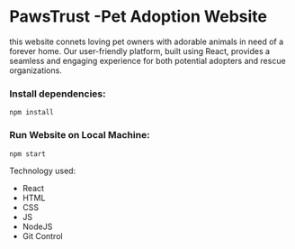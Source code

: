 # PawsTrust -Pet Adoption Website
this website connets loving pet owners with adorable animals in need of a forever home. Our user-friendly platform, built using React, provides a seamless and engaging experience for both potential adopters and rescue organizations.
### Install dependencies:
```
npm install
```

### Run Website on Local Machine:
```
npm start 
```

Technology used:
- React
- HTML
- CSS
- JS
- NodeJS
- Git Control
  
